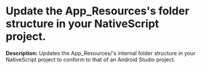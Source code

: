 # Update the App_Resources's folder structure in your NativeScript project.

**Description:** Updates the App_Resources/'s internal folder structure in your NativeScript project to conform to that of an Android Studio project.

